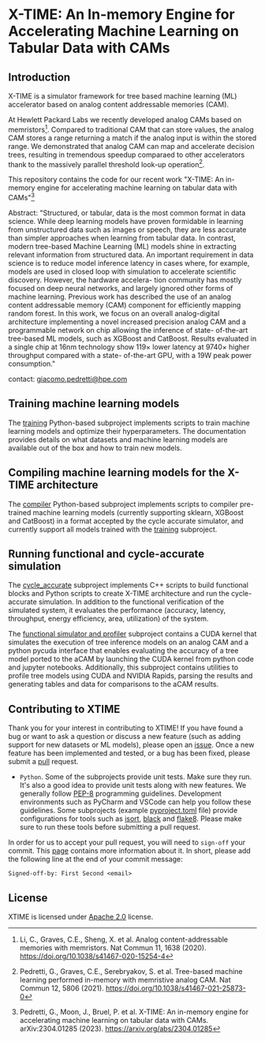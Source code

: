 # X-TIME: An In-memory Engine for Accelerating Machine Learning on Tabular Data with CAMs

## Introduction
X-TIME is a simulator framework for tree based machine learning (ML) accelerator
based on analog content addressable memories (CAM).

At  Hewlett   Packard  Labs   we  recently  developed   analog  CAMs   based  on
memristors[^1]. Compared  to traditional CAM  that can store values,  the analog
CAM stores a  range returning a match  if the analog input is  within the stored
range. We  demonstrated that analog CAM  can map and accelerate  decision trees,
resulting in  tremendous speedup  comparaed to other  accelerators thank  to the
massively parallel threshold look-up operation[^2].

This repository  contains the  code for  our recent  work "X-TIME:  An in-memory
engine for accelerating machine learning on tabular data with CAMs"[^3]

Abstract:  "Structured, or  tabular,  data is  the most  common  format in  data
science.  While deep  learning models  have proven  formidable in  learning from
unstructured data such as images or  speech, they are less accurate than simpler
approaches  when learning  from  tabular data.  In  contrast, modern  tree-based
Machine  Learning (ML)  models  shine in  extracting  relevant information  from
structured data.  An important requirement  in data  science is to  reduce model
inference latency  in cases where, for  example, models are used  in closed loop
with  simulation  to  accelerate  scientific discovery.  However,  the  hardware
accelera- tion community has mostly focused on deep neural networks, and largely
ignored other forms of machine learning.  Previous work has described the use of
an analog  content addressable  memory (CAM)  component for  efficiently mapping
random forest. In this work, we  focus on an overall analog-digital architecture
implementing a novel  increased precision analog CAM and  a programmable network
on chip allowing  the inference of state- of-the-art tree-based  ML models, such
as XGBoost and  CatBoost. Results evaluated in a single  chip at 16nm technology
show  119× lower  latency  at 9740×  higher throughput  compared  with a  state-
of-the-art GPU, with a 19W peak power consumption."

contact: [giacomo.pedretti@hpe.com](giacomo.pedretti@hpe.com)

## Training machine learning models
The [training](./training)  Python-based subproject implements scripts  to train
machine learning  models and  optimize their hyperparameters.  The documentation
provides details on what datasets and  machine learning models are available out
of the box and how to train new models.

## Compiling machine learning models for the X-TIME architecture
The  [compiler](./compiler)   Python-based  subproject  implements   scripts  to
compiler  pre-trained machine  learning  models  (currently supporting  sklearn,
XGBoost and CatBoost) in a format  accepted by the cycle accurate simulator, and
currently support all models trained with the [training](./training) subproject.

## Running functional and cycle-accurate simulation
The  [cycle_accurate](./cycle_accurate)  subproject  implements C++  scripts  to
build functional blocks and Python scripts to create X-TIME architecture and run
the cycle-accurate simulation. In addition to the functional verification of the
simulated system,  it evaluates the performance  (accuracy, latency, throughput,
energy efficiency, area, utilization) of the system.

The [functional  simulator and  profiler](./gpu_profiling_functional) subproject
contains a CUDA kernel that simulates  the execution of tree inference models on
an analog CAM and a python pycuda interface that enables evaluating the accuracy
of a tree model ported to the aCAM by launching the CUDA kernel from python code
and  jupyter  notebooks. Additionally,  this  subproject  contains utilities  to
profile  tree models  using  CUDA and  NVIDIA Rapids,  parsing  the results  and
generating tables and data for comparisons to the aCAM results.

## Contributing to XTIME
Thank you for your interest in contributing to XTIME! If you have found a bug or
want to ask a question or discuss a  new feature (such as adding support for new
datasets        or        ML        models),        please        open        an
[issue](https://github.com/HewlettPackard/X-TIME/issues).   Once  a new  feature
has  been implemented  and tested,  or a  bug has  been fixed,  please submit  a
[pull](https://github.com/HewlettPackard/X-TIME/pulls) request.

- `Python`. Some of the subprojects provide unit tests. Make sure they run. It's
  also a good idea  to provide unit tests along with  new features. We generally
  follow   [PEP-8](https://peps.python.org/pep-0008/)  programming   guidelines.
  Development environments such as PyCharm and  VSCode can help you follow these
  guidelines.               Some              subprojects               (example
  [pyproject.toml](https://github.com/HewlettPackard/X-TIME/blob/main/training/pyproject.toml)
  file)      provide       configurations      for      tools       such      as
  [isort](https://pycqa.github.io/isort/),
  [black](https://black.readthedocs.io/en/stable/)                           and
  [flake8](https://flake8.pycqa.org/en/latest/).  Please make  sure to run these
  tools before submitting a pull request.

In order for us to accept your pull request, you will need to `sign-off` your commit.
This [page](https://wiki.linuxfoundation.org/dco) contains more information about it.
In short, please add the following line at the end of your commit message:
```text
Signed-off-by: First Second <email>
```

## License
XTIME is licensed under [Apache 2.0](https://github.com/HewlettPackard/X-TIME/blob/master/LICENSE) license.


[^1]: Li, C., Graves, C.E., Sheng, X. et al. Analog content-addressable memories with memristors. Nat Commun 11, 1638 (2020). https://doi.org/10.1038/s41467-020-15254-4
[^2]: Pedretti, G., Graves, C.E., Serebryakov, S. et al. Tree-based machine learning performed in-memory with memristive analog CAM. Nat Commun 12, 5806 (2021). https://doi.org/10.1038/s41467-021-25873-0
[^3]: Pedretti, G., Moon, J., Bruel, P. et al. X-TIME: An in-memory engine for accelerating machine learning on tabular data with CAMs. arXiv:2304.01285 (2023). https://arxiv.org/abs/2304.01285
